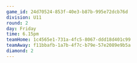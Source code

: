 ```yaml
---
game_id: 24d70524-853f-40e3-b87b-995e72dcb76d
division: U11
round: 2
day: Friday
time: 6.15pm
teamHome: 1c4565e1-731a-4fc5-8067-ddd18d401c99
teamAway: f11bbafb-1a7b-4f7c-b79e-57e2089e9b5a
diamond: 2
---
```

